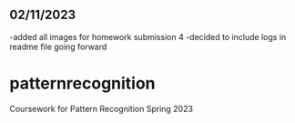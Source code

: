 ## 02/11/2023
-added all images for homework submission 4
-decided to include logs in readme file going forward

# patternrecognition
Coursework for Pattern Recognition Spring 2023
